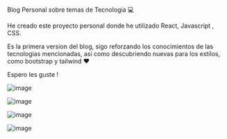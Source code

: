 Blog Personal sobre temas de Tecnologia 💻

He creado este proyecto personal donde he utilizado React, Javascript , CSS.

Es la primera version del blog, sigo reforzando los conocimientos de las tecnologias mencionadas, asi como descubriendo nuevas para los estilos, como bootstrap y tailwind ❤️

Espero les guste !

![image](https://github.com/SandyAstorga/SandyADev/assets/99463040/1041de4e-5fd1-4709-87ec-0cd1ab519a26)

![image](https://github.com/SandyAstorga/SandyADev/assets/99463040/6e6aaec3-24a8-45e1-bf39-1ea76913b7bd)

![image](https://github.com/SandyAstorga/SandyADev/assets/99463040/2a4db240-879e-4357-aa2c-e8a4c6fb10b8)

![image](https://github.com/SandyAstorga/SandyADev/assets/99463040/319abb6c-72d2-4c9e-9871-e9eb80c27504)



